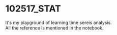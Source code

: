 # 102517_STAT

It's my playground of learning time sereis analysis.  
All the reference is mentioned in the notebook.

